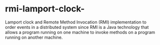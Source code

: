 # rmi-lamport-clock-
 Lamport clock and Remote Method Invocation (RMI) implementation to order events in a distributed system since RMI is a Java technology that allows a program running on one machine to invoke methods on a program running on another machine.
